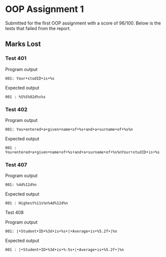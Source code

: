 # OOP Assignment 1
Submitted for the first OOP assignment with a score of 96/100. Below is the tests that failed from the report.

## Marks Lost

### Test 401

Program output
```
001: Your•studID•is•%s
```
Expected output
```
001 : %S%S%02d%s%s
```

### Test 402

Program output
```
001: You•entered•a•given•name•of•%s•and•a•surname•of•%s%n
```
Expected output
```
001 : You•entered•a•given•name•of•%s•and•a•surname•of•%s%nYour•studID•is•%s
```

### Test 407

Program output
```
001: %4d%12d%n
```
Expected output
```
001 : Highest%11s%n%4d%12d%n
```

Test 408

Program output
```
001: |•Student•ID•%3d•is•%s•|•Average•is•%5.2f•|%n
```
Expected output
```
001 : |•Student•ID•%3d•is•%-5s•|•Average•is•%5.2f•|%n
```
